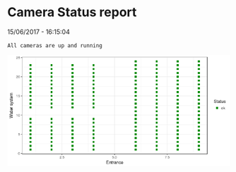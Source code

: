 Camera Status report
================
15/06/2017 - 16:15:04

    All cameras are up and running

![](camreport_files/figure-markdown_github/unnamed-chunk-2-1.png)

